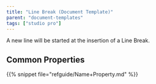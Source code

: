 ```yaml
---
title: "Line Break (Document Template)"
parent: "document-templates"
tags: ["studio pro"]
---
```



A new line will be started at the insertion of a Line Break.

## Common Properties

{{% snippet file="refguide/Name+Property.md" %}}
